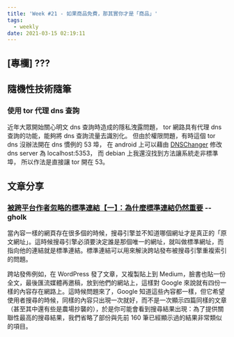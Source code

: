 ```yaml
---
title: 'Week #21 - 如果商品免費，那其實你才是「商品」'
tags:
  - weekly
date: 2021-03-15 02:19:11
---
```


## [專欄] ???

## 隨機性技術隨筆

### 使用 tor 代理 dns 查詢
近年大眾開始關心明文 dns 查詢時造成的隱私洩露問題，
tor 網路具有代理 dns 查詢的功能，能夠將 dns 查詢流量去識別化。
但由於權限問題，有時這個 tor dns 沒辦法開在 dns 慣例的 53 埠，
在 android 上可以藉由 [DNSChanger] 修改 dns server 為 localhost:5353，
而 debian 上我還沒找到方法讓系統走非標準埠，
所以作法是直接讓 tor 開在 53。

[DNSChanger]: https://play.google.com/store/apps/details?id=com.frostnerd.dnschanger

## 文章分享

### [被跨平台作者忽略的標準連結【一】：為什麼標準連結仍然重要](https://leafwind.tw/2018/10/13/why-canonical-link-is-still-important/#%E9%82%A3%E4%BB%80%E9%BA%BC%E6%98%AF%E6%A8%99%E6%BA%96%E9%80%A3%E7%B5%90%EF%BC%88Canonical_Link%EF%BC%89%EF%BC%9F) -- gholk
當內容一樣的網頁存在很多個的時候，搜尋引擎並不知道哪個網址才是真正的「原文網址」。這時候搜尋引擎必須要決定誰是那個唯一的網址，就叫做標準網址，而指向他的連結就是標準連結。標準連結可以用來解決跨站發布被搜尋引擎重複索引的問題。

跨站發佈例如，在 WordPress 發了文章，又複製貼上到 Medium，臉書也貼一份全文，最後匯流媒體再邀稿，放到他們的網站上，這樣對 Google 來說就有四份一樣的內容存在網路上。這時候問題來了，Google 知道這些內容都一樣，但它希望使用者搜尋的時候，同樣的內容只出現一次就好，而不是一次顯示四篇同樣的文章（甚至其中還有些是農場抄襲的），於是你可能會看到搜尋結果出現：為了提供關聯性最高的搜尋結果，我們省略了部份與先前 160 筆已經顯示過的結果非常類似的項目。
